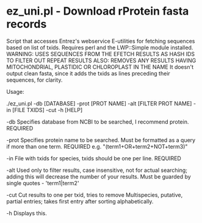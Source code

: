 # ez_uni.pl - Download rProtein fasta records

Script that accesses Entrez's webservice E-utilities for fetching sequences based on list of txids.
Requires perl and the LWP::Simple module installed.
WARNING: USES SEQUENCES FROM THE EFETCH RESULTS AS HASH IDS TO FILTER OUT REPEAT RESULTS
ALSO: REMOVES ANY RESULTS HAVING MITOCHONDRIAL, PLASTIDIC OR CHLOROPLAST IN THE NAME
It doesn't output clean fasta, since it adds the txids as lines preceding their sequences, for clarity.

Usage:

./ez_uni.pl -db [DATABASE] -prot [PROT NAME] -alt [FILTER PROT NAME] -in [FILE TXIDS] -cut -h [HELP]

-db	Specifies database from NCBI to be searched, I recommend protein. REQUIRED

-prot	Specifies protein name to be searched. Must be formatted as a query if more than one term. REQUIRED
	e.g. \"(term1+OR+term2+NOT+term3)\"
	
-in	File with txids for species, txids should be one per line. REQUIRED

-alt	Used only to filter results, case insensitive, not for actual searching; 
	adding this will decrease the number of your results. Must be guarded by single quotes - \'term1|term2\'
	
-cut	Cut results to one per txid, tries to remove Multispecies, putative, partial entries; takes first entry after sorting alphabetically.

-h	Displays this.
